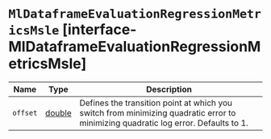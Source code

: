 # `MlDataframeEvaluationRegressionMetricsMsle` [interface-MlDataframeEvaluationRegressionMetricsMsle]

| Name | Type | Description |
| - | - | - |
| `offset` | [double](./double.md) | Defines the transition point at which you switch from minimizing quadratic error to minimizing quadratic log error. Defaults to 1. |
